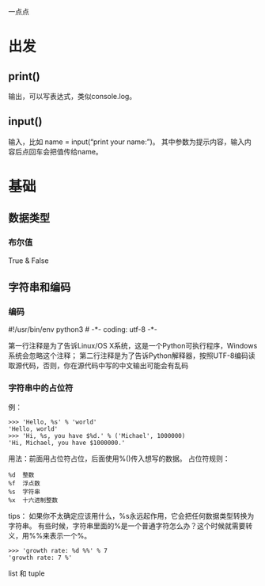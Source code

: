 一点点
# 出发
## print()
输出，可以写表达式，类似console.log。
## input()
输入，比如 name = input(“print your name:”)。 其中参数为提示内容，输入内容后点回车会把值传给name。
# 基础
## 数据类型
### 布尔值
True & False

## 字符串和编码
### 编码
\#!/usr/bin/env python3
\# -\*- coding: utf-8 -\*-

第一行注释是为了告诉Linux/OS X系统，这是一个Python可执行程序，Windows系统会忽略这个注释；
第二行注释是为了告诉Python解释器，按照UTF-8编码读取源代码，否则，你在源代码中写的中文输出可能会有乱码

### 字符串中的占位符
例：

	>>> 'Hello, %s' % 'world'
	'Hello, world'
	>>> 'Hi, %s, you have $%d.' % ('Michael', 1000000)
	'Hi, Michael, you have $1000000.'

用法：前面用占位符占位，后面使用%()传入想写的数据。
占位符规则：

	%d	整数
	%f	浮点数
	%s	字符串
	%x	十六进制整数

tips：
如果你不太确定应该用什么，%s永远起作用，它会把任何数据类型转换为字符串。
有些时候，字符串里面的%是一个普通字符怎么办？这个时候就需要转义，用%%来表示一个%。

	>>> 'growth rate: %d %%' % 7
	'growth rate: 7 %'

list 和 tuple